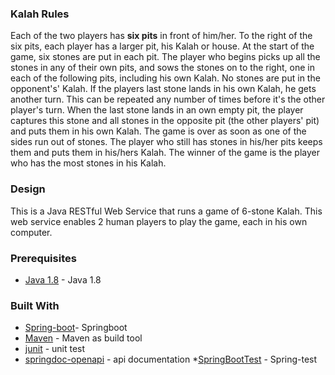 ### Kalah Rules
Each of the two players has **​six pits** ​in front of him/her. To the right of the six pits, each player has a larger pit, his
Kalah or house.
At the start of the game, six stones are put in each pit.
The player who begins picks up all the stones in any of their own pits, and sows the stones on to the right, one in
each of the following pits, including his own Kalah. No stones are put in the opponent's' Kalah. If the players last
stone lands in his own Kalah, he gets another turn. This can be repeated any number of times before it's the other
player's turn.
When the last stone lands in an own empty pit, the player captures this stone and all stones in the opposite pit (the
other players' pit) and puts them in his own Kalah.
The game is over as soon as one of the sides run out of stones. The player who still has stones in his/her pits keeps
them and puts them in his/hers Kalah. The winner of the game is the player who has the most stones in his Kalah.

### Design
This is a Java RESTful Web Service that runs a game of 6-stone Kalah. This web service enables 2 human players to play the game, each in his own computer.

### Prerequisites
* [Java 1.8](https://www.oracle.com/java/technologies/javase-downloads.html) - Java 1.8

### Built With
* [Spring-boot](https://spring.io/projects/spring-boot)- Springboot
* [Maven](https://maven.apache.org/) - Maven as build tool
* [junit](https://junit.org/junit5/) - unit test
* [springdoc-openapi](https://springdoc.org/) - api documentation
*[SpringBootTest](https://spring.io/guides/gs/testing-web/) - Spring-test

